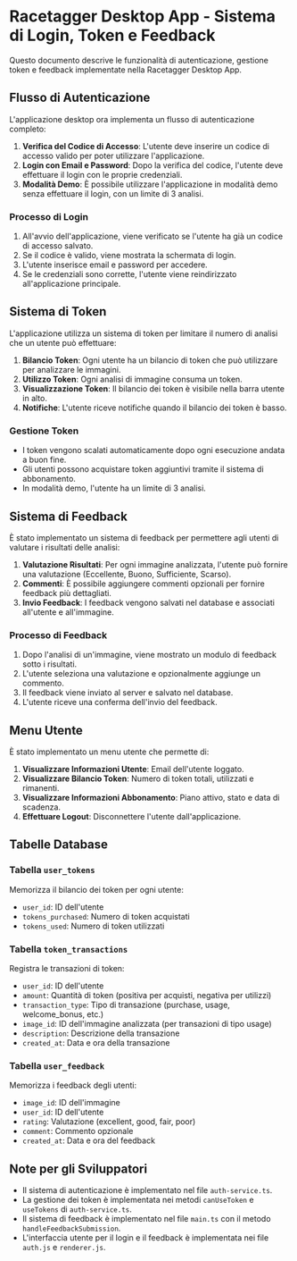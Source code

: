 # Racetagger Desktop App - Sistema di Login, Token e Feedback

Questo documento descrive le funzionalità di autenticazione, gestione token e feedback implementate nella Racetagger Desktop App.

## Flusso di Autenticazione

L'applicazione desktop ora implementa un flusso di autenticazione completo:

1. **Verifica del Codice di Accesso**: L'utente deve inserire un codice di accesso valido per poter utilizzare l'applicazione.
2. **Login con Email e Password**: Dopo la verifica del codice, l'utente deve effettuare il login con le proprie credenziali.
3. **Modalità Demo**: È possibile utilizzare l'applicazione in modalità demo senza effettuare il login, con un limite di 3 analisi.

### Processo di Login

1. All'avvio dell'applicazione, viene verificato se l'utente ha già un codice di accesso salvato.
2. Se il codice è valido, viene mostrata la schermata di login.
3. L'utente inserisce email e password per accedere.
4. Se le credenziali sono corrette, l'utente viene reindirizzato all'applicazione principale.

## Sistema di Token

L'applicazione utilizza un sistema di token per limitare il numero di analisi che un utente può effettuare:

1. **Bilancio Token**: Ogni utente ha un bilancio di token che può utilizzare per analizzare le immagini.
2. **Utilizzo Token**: Ogni analisi di immagine consuma un token.
3. **Visualizzazione Token**: Il bilancio dei token è visibile nella barra utente in alto.
4. **Notifiche**: L'utente riceve notifiche quando il bilancio dei token è basso.

### Gestione Token

- I token vengono scalati automaticamente dopo ogni esecuzione andata a buon fine.
- Gli utenti possono acquistare token aggiuntivi tramite il sistema di abbonamento.
- In modalità demo, l'utente ha un limite di 3 analisi.

## Sistema di Feedback

È stato implementato un sistema di feedback per permettere agli utenti di valutare i risultati delle analisi:

1. **Valutazione Risultati**: Per ogni immagine analizzata, l'utente può fornire una valutazione (Eccellente, Buono, Sufficiente, Scarso).
2. **Commenti**: È possibile aggiungere commenti opzionali per fornire feedback più dettagliati.
3. **Invio Feedback**: I feedback vengono salvati nel database e associati all'utente e all'immagine.

### Processo di Feedback

1. Dopo l'analisi di un'immagine, viene mostrato un modulo di feedback sotto i risultati.
2. L'utente seleziona una valutazione e opzionalmente aggiunge un commento.
3. Il feedback viene inviato al server e salvato nel database.
4. L'utente riceve una conferma dell'invio del feedback.

## Menu Utente

È stato implementato un menu utente che permette di:

1. **Visualizzare Informazioni Utente**: Email dell'utente loggato.
2. **Visualizzare Bilancio Token**: Numero di token totali, utilizzati e rimanenti.
3. **Visualizzare Informazioni Abbonamento**: Piano attivo, stato e data di scadenza.
4. **Effettuare Logout**: Disconnettere l'utente dall'applicazione.

## Tabelle Database

### Tabella `user_tokens`

Memorizza il bilancio dei token per ogni utente:

- `user_id`: ID dell'utente
- `tokens_purchased`: Numero di token acquistati
- `tokens_used`: Numero di token utilizzati

### Tabella `token_transactions`

Registra le transazioni di token:

- `user_id`: ID dell'utente
- `amount`: Quantità di token (positiva per acquisti, negativa per utilizzi)
- `transaction_type`: Tipo di transazione (purchase, usage, welcome_bonus, etc.)
- `image_id`: ID dell'immagine analizzata (per transazioni di tipo usage)
- `description`: Descrizione della transazione
- `created_at`: Data e ora della transazione

### Tabella `user_feedback`

Memorizza i feedback degli utenti:

- `image_id`: ID dell'immagine
- `user_id`: ID dell'utente
- `rating`: Valutazione (excellent, good, fair, poor)
- `comment`: Commento opzionale
- `created_at`: Data e ora del feedback

## Note per gli Sviluppatori

- Il sistema di autenticazione è implementato nel file `auth-service.ts`.
- La gestione dei token è implementata nei metodi `canUseToken` e `useTokens` di `auth-service.ts`.
- Il sistema di feedback è implementato nel file `main.ts` con il metodo `handleFeedbackSubmission`.
- L'interfaccia utente per il login e il feedback è implementata nei file `auth.js` e `renderer.js`.
